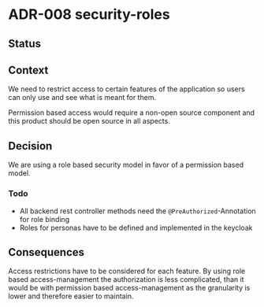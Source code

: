 # ADR-008 security-roles

## Status

<adr-status status='accepted' />

## Context

We need to restrict access to certain features of the application 
so users can only use and see what is meant for them. 

Permission based access would require a non-open source component 
and this product should be open source in all aspects.

## Decision

We are using a role based security model in favor of a permission based model.  

### Todo

- All backend rest controller methods need the `@PreAuthorized`-Annotation for role binding
- Roles for personas have to be defined and implemented in the keycloak

## Consequences

Access restrictions have to be considered for each feature. 
By using role based access-management the authorization is less complicated, 
than it would be with permission based access-management as the granularity is lower and therefore easier to maintain. 